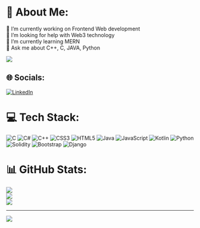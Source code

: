 # 💫 About Me:
🔭 I’m currently working on Frontend Web development<br>🤝 I’m looking for help with Web3 technology<br>🌱 I’m currently learning MERN<br>💬 Ask me about C++, C, JAVA, Python

<a href='https://holopin.io/@amandeepsinghparihar'>
  <img src="https://holopin.me/amandeepsinghparihar"/>
</a>


## 🌐 Socials:
[![LinkedIn](https://img.shields.io/badge/LinkedIn-%230077B5.svg?logo=linkedin&logoColor=white)](https://linkedin.com/in/https://www.linkedin.com/in/amandeep-singh-parihar-8399aa25a/) 

# 💻 Tech Stack:
![C](https://img.shields.io/badge/c-%2300599C.svg?style=for-the-badge&logo=c&logoColor=white) ![C#](https://img.shields.io/badge/c%23-%23239120.svg?style=for-the-badge&logo=csharp&logoColor=white) ![C++](https://img.shields.io/badge/c++-%2300599C.svg?style=for-the-badge&logo=c%2B%2B&logoColor=white) ![CSS3](https://img.shields.io/badge/css3-%231572B6.svg?style=for-the-badge&logo=css3&logoColor=white) ![HTML5](https://img.shields.io/badge/html5-%23E34F26.svg?style=for-the-badge&logo=html5&logoColor=white) ![Java](https://img.shields.io/badge/java-%23ED8B00.svg?style=for-the-badge&logo=openjdk&logoColor=white) ![JavaScript](https://img.shields.io/badge/javascript-%23323330.svg?style=for-the-badge&logo=javascript&logoColor=%23F7DF1E) ![Kotlin](https://img.shields.io/badge/kotlin-%237F52FF.svg?style=for-the-badge&logo=kotlin&logoColor=white) ![Python](https://img.shields.io/badge/python-3670A0?style=for-the-badge&logo=python&logoColor=ffdd54) ![Solidity](https://img.shields.io/badge/Solidity-%23363636.svg?style=for-the-badge&logo=solidity&logoColor=white) ![Bootstrap](https://img.shields.io/badge/bootstrap-%238511FA.svg?style=for-the-badge&logo=bootstrap&logoColor=white) ![Django](https://img.shields.io/badge/django-%23092E20.svg?style=for-the-badge&logo=django&logoColor=white)
# 📊 GitHub Stats:
![](https://github-readme-stats.vercel.app/api?username=amandeep-singh-parihar&theme=dark&hide_border=false&include_all_commits=false&count_private=false)<br/>
![](https://github-readme-streak-stats.herokuapp.com/?user=amandeep-singh-parihar&theme=dark&hide_border=false)<br/>
![](https://github-readme-stats.vercel.app/api/top-langs/?username=amandeep-singh-parihar&theme=dark&hide_border=false&include_all_commits=false&count_private=false&layout=compact)

---
[![](https://visitcount.itsvg.in/api?id=amandeep-singh-parihar&icon=0&color=0)](https://visitcount.itsvg.in)

<!-- Proudly created with GPRM ( https://gprm.itsvg.in ) -->
